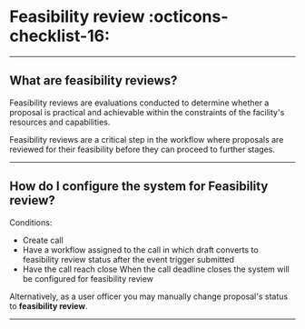 # Feasibility review :octicons-checklist-16:

_________________________________________________________________________________________________________

## What are feasibility reviews?

Feasibility reviews are evaluations conducted to determine whether a proposal is practical and achievable within the constraints of the facility's resources and capabilities. 

Feasibility reviews are a critical step in the workflow where proposals are reviewed for their feasibility before they can proceed to further stages.

_________________________________________________________________________________________________________

## How do I configure the system for Feasibility review?

Conditions: 

* Create call
* Have a workflow assigned to the call in which draft converts to feasibility review status after the event trigger submitted
* Have the call reach close
When the call deadline closes the system will be configured for feasibility review

Alternatively, as a user officer you may manually change proposal's status to **feasibility review**.
_____________________________________________________________________________________________________
